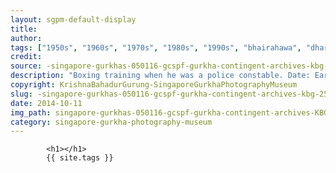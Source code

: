 ```yaml
---
layout: sgpm-default-display
title: 
author: 
tags: ["1950s", "1960s", "1970s", "1980s", "1990s", "bhairahawa", "dharan", "gurkhas", "kathmandu", "nepal", "pokhara", "singapore", "singapore gurkha archive", "singapore gurkha old photographs", "singapore gurkha photography museum", "singapore gurkhas"]
credit: 
source: -singapore-gurkhas-050116-gcspf-gurkha-contingent-archives-kbg-25
description: "Boxing training when he was a police constable. Date: Early 1980s."
copyright: KrishnaBahadurGurung-SingaporeGurkhaPhotographyMuseum
slug: -singapore-gurkhas-050116-gcspf-gurkha-contingent-archives-kbg-25
date: 2014-10-11
img_path: singapore-gurkhas-050116-gcspf-gurkha-contingent-archives-KBG-25.jpg
category: singapore-gurkha-photography-museum
---
```

	 		

	 		<h1></h1>
	 		{{ site.tags }}
	 		
